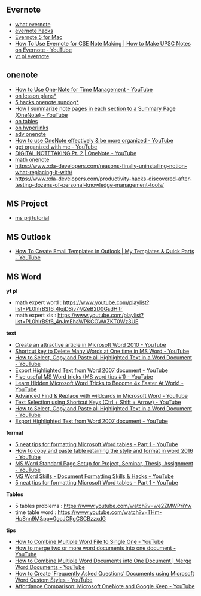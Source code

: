 
## Evernote
* [what evernote](https://www.youtube.com/watch?v=NgkCgqIogcY)
* [evernote hacks](https://www.youtube.com/watch?v=9_nnVaa5UMQ&list=WL&index=7&pp=gAQBiAQB)
* [Evernote 5 for Mac](https://www.youtube.com/watch?v=7QgB1u0oMAA&list=PLEaqAN8MdyCxVX6AHs82GXbBYukB6XfI8)
* [How To Use Evernote for CSE Note Making | How to Make UPSC Notes on Evernote - YouTube](https://www.youtube.com/watch?v=hz41-BU6wUw)
* [yt pl evernote](https://www.youtube.com/playlist?list=PL4I5cq2DfrSrvYFyGDWcQ-VFf9j5qKKPf)

## onenote
* [How to Use One-Note for Time Management - YouTube](https://www.youtube.com/watch?v=Bnmr06KXq4Q&list=WL&index=12)
* [on lesson plans*](https://www.youtube.com/watch?v=n_-30ZXRHeg&list=WL&index=3&pp=gAQBiAQB)
* [5 hacks onenote sundog*](https://youtu.be/TzRWKoSgRvU?si=rkuPUldUvvCuKp11)
* [How I summarize note pages in each section to a Summary Page (OneNote) - YouTube](https://www.youtube.com/watch?v=eeUNhOVBdQU&list=WL&index=46)
* [on tables](https://www.youtube.com/watch?v=Ir9nJo_N2g8&list=WL&index=6&pp=gAQBiAQB)
* [on hyperlinks](https://youtu.be/BVUmf4Y-fLA?si=FZT7N5DxUQcvGphS)
* [adv onenote](https://www.youtube.com/watch?v=ESYRCgh4BFY&list=WL&index=5&pp=gAQBiAQB)
* [How to use OneNote effectively & be more organized - YouTube](https://www.youtube.com/watch?v=I725xySvwug&list=WL&index=43)
* [get organized with me - YouTube](https://www.youtube.com/watch?v=fJMpa13dC2U&list=WL&index=22)
* [DIGITAL NOTETAKING Pt. 2 | OneNote - YouTube](https://www.youtube.com/watch?v=pH1o3w_mLrw)
* [math onenote](https://www.howtogeek.com/28961/calculate-simple-math-quickly-in-onenote/)
* https://www.xda-developers.com/reasons-finally-uninstalling-notion-what-replacing-it-with/
* https://www.xda-developers.com/productivity-hacks-discovered-after-testing-dozens-of-personal-knowledge-management-tools/


## MS Project
* [ms prj tutorial](https://www.youtube.com/watch?v=BYR_S6ktoFc)

## MS Outlook
* [How To Create Email Templates in Outlook | My Templates & Quick Parts - YouTube](https://www.youtube.com/watch?v=RSlfhjbIoK8)


## MS Word
**yt pl**
* math expert word : https://www.youtube.com/playlist?list=PL0hIrBSf6_4lqjDSiv7M2eB2D0GsdHitr
* math expert xls : https://www.youtube.com/playlist?list=PL0hIrBSf6_4nJmEhaWPKCOWAZKT0Wz3UE

**text**
* [Create an attractive article in Microsoft Word 2010 - YouTube](https://www.youtube.com/watch?v=Pouh8iOmsmY&list=PLmMyXRtEtJEYEbVO5Freg35Xl6HzMm63z&index=7)
* [Shortcut key to Delete Many Words at One time in MS Word - YouTube](https://www.youtube.com/watch?v=mi4gsb1wvdI&list=PLmMyXRtEtJEYEbVO5Freg35Xl6HzMm63z&index=25)
* [How to Select, Copy and Paste all Highlighted Text in a Word Document - YouTube](https://www.youtube.com/watch?v=uih6JDLVRnY&list=PLmMyXRtEtJEY9N3G_nEAobi5b2nusbnPg&index=6)
* [Export Highlighted Text from Word 2007 document - YouTube](https://www.youtube.com/watch?v=OGJ84O5iWV4&list=PLmMyXRtEtJEY9N3G_nEAobi5b2nusbnPg&index=7)
* [Five useful MS Word tricks (MS word tips #1) - YouTube](https://www.youtube.com/watch?v=KJ2_2_xiIic&list=PLmMyXRtEtJEYEbVO5Freg35Xl6HzMm63z&index=10)
* [Learn Hidden Microsoft Word Tricks to Become 4x Faster At Work! - YouTube](https://www.youtube.com/watch?v=Pf_VWc34IyE&list=PLmMyXRtEtJEYEbVO5Freg35Xl6HzMm63z&index=28)
* [Advanced Find & Replace with wildcards in Microsoft Word - YouTube](https://www.youtube.com/watch?v=xeP9yyg6lF4&list=PLmMyXRtEtJEYEbVO5Freg35Xl6HzMm63z&index=29)
* [Text Selection using Shortcut Keys (Ctrl + Shift + Arrow) - YouTube](https://www.youtube.com/watch?v=ove9izWW_W8&list=PLmMyXRtEtJEY9N3G_nEAobi5b2nusbnPg&index=4)
* [How to Select, Copy and Paste all Highlighted Text in a Word Document - YouTube](https://www.youtube.com/watch?v=uih6JDLVRnY&list=PLmMyXRtEtJEYEbVO5Freg35Xl6HzMm63z&index=24)
* [Export Highlighted Text from Word 2007 document - YouTube](https://www.youtube.com/watch?v=OGJ84O5iWV4&list=PLmMyXRtEtJEYEbVO5Freg35Xl6HzMm63z&index=29)

**format**
* [5 neat tips for formatting Microsoft Word tables - Part 1 - YouTube](https://www.youtube.com/watch?v=3VI7GIDaBvY&list=PLmMyXRtEtJEYEbVO5Freg35Xl6HzMm63z&index=4)
* [How to copy and paste table retaining the style and format in word 2016 - YouTube](https://www.youtube.com/watch?v=YL_XDKCGK0o&list=PLmMyXRtEtJEYEbVO5Freg35Xl6HzMm63z&index=8)
* [MS Word Standard Page Setup for Project, Seminar, Thesis, Assignment - YouTube](https://www.youtube.com/watch?v=XiOzTTXB9kk&list=PLmMyXRtEtJEY9N3G_nEAobi5b2nusbnPg&index=13)
* [MS Word Skills - Document Formatting Skills & Hacks - YouTube](https://www.youtube.com/watch?v=Ss2lPz7m0GY&list=PLmMyXRtEtJEYEbVO5Freg35Xl6HzMm63z&index=26)
* [5 neat tips for formatting Microsoft Word tables - Part 1 - YouTube](https://www.youtube.com/watch?v=3VI7GIDaBvY&list=PLmMyXRtEtJEY9N3G_nEAobi5b2nusbnPg&index=5)


**Tables**
- 5 tables problems : https://www.youtube.com/watch?v=we2ZMWPriYw
- time table word : https://www.youtube.com/watch?v=THm-HpSnn9M&pp=0gcJCRgCSCBzzxdG


**tips**
* [How to Combine Multiple Word File to Single One - YouTube](https://www.youtube.com/watch?v=TWVW3tZR0l0&list=WL&index=30)
* [How to merge two or more word documents into one document - YouTube](https://www.youtube.com/watch?v=Yzl9GKhZLSI&list=PLmMyXRtEtJEYEbVO5Freg35Xl6HzMm63z&index=6)
* [How to Combine Multiple Word Documents into One Document | Merge Word Documents - YouTube](https://www.youtube.com/watch?v=SnKE3SR7dYs&list=PLmMyXRtEtJEYEbVO5Freg35Xl6HzMm63z&index=18)
* [How to Create 'Frequently Asked Questions' Documents using Microsoft Word Custom Styles - YouTube](https://www.youtube.com/watch?v=5PGb12t8_vo&list=PLmMyXRtEtJEY9N3G_nEAobi5b2nusbnPg&index=3)
* [Affordance Comparison: Microsoft OneNote and Google Keep - YouTube](https://www.youtube.com/watch?v=D3MM1kjyCx0)
